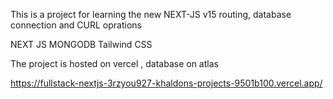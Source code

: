 This is a project for learning the new NEXT-JS v15 routing, database connection and CURL oprations

NEXT JS
MONGODB
Tailwind CSS

The project is hosted on vercel , database on atlas

https://fullstack-nextjs-3rzyou927-khaldons-projects-9501b100.vercel.app/
